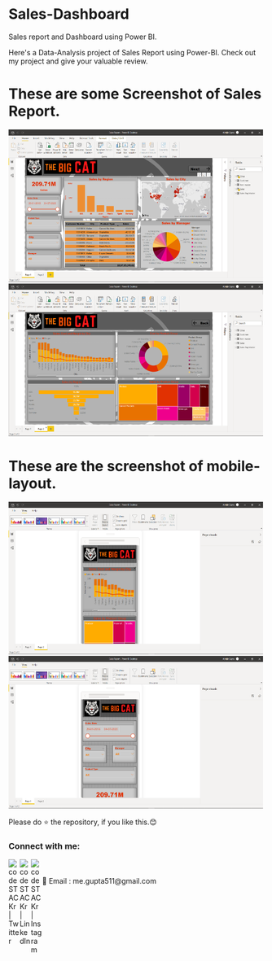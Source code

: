 # Sales-Dashboard
Sales report and Dashboard using Power BI.

Here's a Data-Analysis project of Sales Report using Power-BI. Check out my project and give your valuable review.


# These are some Screenshot of Sales Report.
<img src="https://github.com/abhi-511/Sales-Dashboard/blob/main/ScreenShots/S1.png" alt="alt text" height=300 width="500"/>         <img src="https://github.com/abhi-511/Sales-Dashboard/blob/main/ScreenShots/S2.png" alt="drawing"  height=300 width="500"/>

# These are the screenshot of mobile-layout.
<img src="https://github.com/abhi-511/Sales-Dashboard/blob/main/ScreenShots/S3.png" alt="drawing"  height=300 width="500"/>         <img src="https://github.com/abhi-511/Sales-Dashboard/blob/main/ScreenShots/S4.png" alt="drawing"  height=300 width="500"/>         


Please do ⭐ the repository, if you like this.😊


### Connect with me:


[<img align="left" alt="codeSTACKr | Twitter" width="22px" src="https://cdn.jsdelivr.net/npm/simple-icons@v3/icons/twitter.svg" />][twitter]
[<img align="left" alt="codeSTACKr | LinkedIn" width="22px" src="https://cdn.jsdelivr.net/npm/simple-icons@v3/icons/linkedin.svg" />][linkedin]
[<img align="left" alt="codeSTACKr | Instagram" width="22px" src="https://cdn.jsdelivr.net/npm/simple-icons@v3/icons/instagram.svg" />][instagram]

<br />

<br />
 📧 Email : me.gupta511@gmail.com




[twitter]: https://twitter.com/Abhijit89577918
[instagram]: https://www.instagram.com/_abhijit_gupta_/
[linkedin]: https://www.linkedin.com/in/abhijit-gupta-764a96209/
